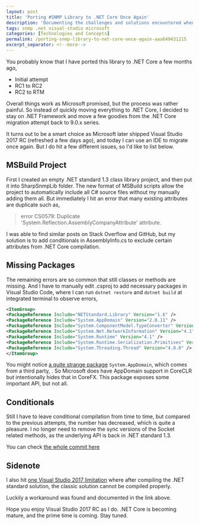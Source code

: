 ```yaml
---
layout: post
title: 'Porting #SNMP Library to .NET Core Once Again'
description: 'Documenting the challenges and solutions encountered when porting #SNMP Library to .NET Core and improvements made using Visual Studio 2017 RC.'
tags: snmp .net visual-studio microsoft
categories: [Technologies and Concepts]
permalink: /porting-snmp-library-to-net-core-once-again-aaa649431215
excerpt_separator: <!--more-->
---
```


You probably know that I have ported this library to .NET Core a few months ago,

* Initial attempt
* RC1 to RC2
* RC2 to RTM

Overall things work as Microsoft promised, but the process was rather painful. So instead of quickly moving everything to .NET Core, I decided to stay on .NET Framework and move a few goodies from the .NET Core migration attempt back to 9.0.x series.

It turns out to be a smart choice as Microsoft later shipped Visual Studio 2017 RC (refreshed a few days ago), and today I can use an IDE to migrate once again. But I do hit a few different issues, so I'd like to list below.
<!--more-->

## MSBuild Project

First I created an empty .NET standard 1.3 class library project, and then put it into SharpSnmpLib folder. The new format of MSBuild scripts allow the project to automatically include all C# source files without my manually adding them all. But immediately I hit an error that many existing attributes are duplicate such as,

> error CS0579: Duplicate 'System.Reflection.AssemblyCompanyAttribute' attribute.

I was able to find similar posts on Stack Overflow and GitHub, but my solution is to add conditionals in AssemblyInfo.cs to exclude certain attributes from .NET Core compilation.

## Missing Packages

The remaining errors are so common that still classes or methods are missing. And I have to manually edit .csproj to add necessary packages in Visual Studio Code, where I can run `dotnet restore` and `dotnet build` at integrated terminal to observe errors,

``` xml
<ItemGroup>
<PackageReference Include="NETStandard.Library" Version="1.6" />
<PackageReference Include="System.AppDomain" Version="2.0.11" />
<PackageReference Include="System.ComponentModel.TypeConverter" Version="4.1.0" />
<PackageReference Include="System.Net.NetworkInformation" Version="4.1" />
<PackageReference Include="System.Runtime" Version="4.1" />
<PackageReference Include="System.Runtime.Serialization.Primitives" Version="4.1.1" />
<PackageReference Include="System.Threading.Thread" Version="4.0.0" />
</ItemGroup>
```

You might notice [a quite strange package](https://www.nuget.org/packages/System.AppDomain/) `System.AppDomain`, which comes from a third party, . So Microsoft does have AppDomain support in CoreCLR but intentionally hides that in CoreFX. This package exposes some important API, but not all.

## Conditionals

Still I have to leave conditional compilation from time to time, but compared to the previous attempts, the number has decreased, which is quite a pleasure. I no longer need to remove the sync versions of the Socket related methods, as the underlying API is back in .NET standard 1.3.

You can check [the whole commit here](https://github.com/lextudio/sharpsnmplib/commit/a26d8af07f04d095c903d61ee923ce66286dd316)

## Sidenote
I also hit [one Visual Studio 2017 limitation](https://developercommunity.visualstudio.com/content/problem/9051/microsoftnugettargets-error-when-compiling-a-pcl-p.html) where after compiling the .NET standard solution, the classic solution cannot be compiled properly.

Luckily a workaround was found and documented in the link above.

Hope you enjoy Visual Studio 2017 RC as I do. .NET Core is becoming mature, and the prime time is coming. Stay tuned.